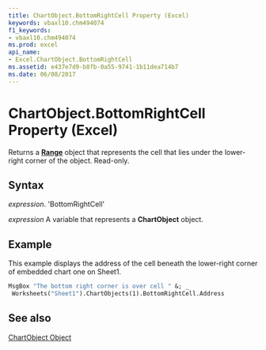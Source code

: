 ```yaml
---
title: ChartObject.BottomRightCell Property (Excel)
keywords: vbaxl10.chm494074
f1_keywords:
- vbaxl10.chm494074
ms.prod: excel
api_name:
- Excel.ChartObject.BottomRightCell
ms.assetid: e437e7d9-b8fb-0a55-9741-1b11dea714b7
ms.date: 06/08/2017
---
```



# ChartObject.BottomRightCell Property (Excel)

Returns a  **[Range](Excel.Range(objec).md)** object that represents the cell that lies under the lower-right corner of the object. Read-only.


## Syntax

 _expression_. 'BottomRightCell'

 _expression_ A variable that represents a **ChartObject** object.


## Example

This example displays the address of the cell beneath the lower-right corner of embedded chart one on Sheet1.


```vb
MsgBox "The bottom right corner is over cell " &; _ 
 Worksheets("Sheet1").ChartObjects(1).BottomRightCell.Address
```


## See also


[ChartObject Object](Excel.ChartObject.md)

